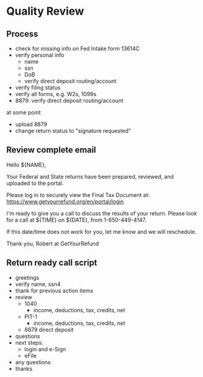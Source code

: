 # Quality Review

## Process
- check for missing info on Fed Intake form 13614C
- verify personal info
  - name
  - ssn
  - DoB
  - verify direct deposit routing/account
- verify filing status
- verify all forms, e.g. W2s, 1099s
- 8879: verify direct deposit routing/account



at some point
- upload 8879
- change return status to "signature requested"



## Review complete email

Hello ${NAME},

Your Federal and State returns have been prepared, reviewed, and uploaded to the portal. 

Please log in to securely view the Final Tax Document at:
https://www.getyourrefund.org/en/portal/login

I'm ready to give you a call to discuss the results of your return.  Please look for a call at ${TIME} on ${DATE}, from 1-650-449-4147.

If this date/time does not work for you, let me know and we will reschedule.

Thank you,
Robert at GetYourRefund



## Return ready call script
- greetings
- verify name, ssn4
- thank for previous action items
- review
  - 1040
    - income, deductions, tax, credits, net
  - PIT-1
    - income, deductions, tax, credits, net
  - 8879 direct deposit
- questions
- next steps:
  - login and e-Sign
  - eFile
- any questions
- thanks


